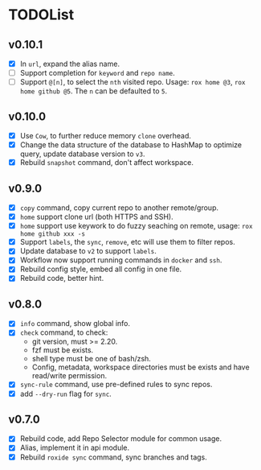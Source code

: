 # TODOList

## v0.10.1

- [x] In `url`, expand the alias name.
- [ ] Support completion for `keyword` and `repo name`.
- [ ] Support `@[n]`, to select the `nth` visited repo. Usage: `rox home @3`, `rox home github @5`. The `n` can be defaulted to `5`.

## v0.10.0

- [x] Use `Cow`, to further reduce memory `clone` overhead.
- [x] Change the data structure of the database to HashMap to optimize query, update database version to `v3`.
- [x] Rebuild `snapshot` command, don't affect workspace.

## v0.9.0

- [x] `copy` command, copy current repo to another remote/group.
- [x] `home` support clone url (both HTTPS and SSH).
- [x] `home` support use keywork to do fuzzy seaching on remote, usage: `rox home github xxx -s`
- [x] Support `labels`, the `sync`, `remove`, etc will use them to filter repos.
- [x] Update database to `v2` to support `labels`.
- [x] Workflow now support running commands in `docker` and `ssh`.
- [x] Rebuild config style, embed all config in one file.
- [x] Rebuild code, better hint.

## v0.8.0

- [x] `info` command, show global info.
- [x] `check` command, to check:
  - git version, must >= 2.20.
  - fzf must be exists.
  - shell type must be one of bash/zsh.
  - Config, metadata, workspace directories must be exists and have read/write permission.
- [x] `sync-rule` command, use pre-defined rules to sync repos.
- [x] add `--dry-run` flag for `sync`.

## v0.7.0

- [x] Rebuild code, add Repo Selector module for common usage.
- [x] Alias, implement it in api module.
- [x] Rebuild `roxide sync` command, sync branches and tags.
